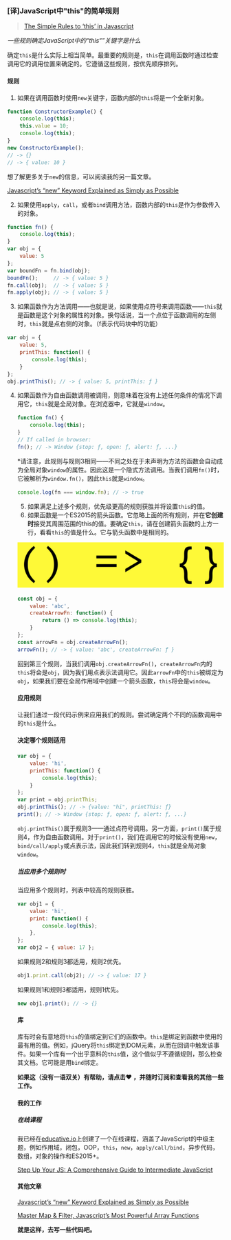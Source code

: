 ### [译]JavaScript中"this"的简单规则

> [The Simple Rules to ‘this’ in Javascript](https://codeburst.io/the-simple-rules-to-this-in-javascript-35d97f31bde3)

*一些规则确定JavaScript中的“this“”关键字是什么*

确定`this`是什么实际上相当简单。最重要的规则是，`this`在调用函数时通过检查调用它的调用位置来确定的。它遵循这些规则，按优先顺序排列。

#### 规则

1. 如果在调用函数时使用`new`关键字，函数内部的`this`将是一个全新对象。

```javascript
function ConstructorExample() {
    console.log(this);
    this.value = 10;
    console.log(this);
}
new ConstructorExample();
// -> {}
// -> { value: 10 }
```

想了解更多关于`new`的信息，可以阅读我的另一篇文章。

[Javascript’s “new” Keyword Explained as Simply as Possible](https://codeburst.io/javascripts-new-keyword-explained-as-simply-as-possible-fec0d87b2741)

2. 如果使用`apply`，`call`，或者`bind`调用方法，函数内部的`this`是作为参数传入的对象。

```javascript
function fn() {
    console.log(this);
}
var obj = {
    value: 5
};
var boundFn = fn.bind(obj);
boundFn();     // -> { value: 5 }
fn.call(obj);  // -> { value: 5 }
fn.apply(obj); // -> { value: 5 }
```

3. 如果函数作为方法调用——也就是说，如果使用点符号来调用函数——`this`就是函数是这个对象的属性的对象。换句话说，当一个点位于函数调用的左侧时，`this`就是点右侧的对象。（f表示代码块中的功能）

```javascript
var obj = {
    value: 5,
    printThis: function() {
        console.log(this);
    }
};
obj.printThis(); // -> { value: 5, printThis: ƒ }
```

4. 如果函数作为自由函数调用被调用，则意味着在没有上述任何条件的情况下调用它，`this`就是全局对象。在浏览器中，它就是`window`。

   ```javascript
   function fn() {
       console.log(this);
   }
   // If called in browser:
   fn(); // -> Window {stop: ƒ, open: ƒ, alert: ƒ, ...}
   ```

   *请注意，此规则与规则3相同——不同之处在于未声明为方法的函数会自动成为全局对象`window`的属性。因此这是一个隐式方法调用。当我们调用`fn()`时，它被解析为`window.fn()`，因此`this`就是`window`。

   ```javascript
   console.log(fn === window.fn); // -> true
   ```

   5. 如果满足上述多个规则，优先级更高的规则获胜并将设置`this`的值。
   6. 如果函数是一个ES2015的箭头函数。它忽略上面的所有规则，并在**它创建时**接受其周围范围的this的值。要确定`this`，请在创建箭头函数的上方一行，看看`this`的值是什么。它与箭头函数中是相同的。

   ![arrow_function.png](../../img/html_css_js/arrow_function.png)

   ```javascript
   const obj = {
       value: 'abc',
       createArrowFn: function() {
           return () => console.log(this);
       }
   };
   const arrowFn = obj.createArrowFn();
   arrowFn(); // -> { value: 'abc', createArrowFn: ƒ }
   ```

   回到第三个规则，当我们调用`obj.createArrowFn()`，`createArrowFn`内的`this`将会是`obj`，因为我们用点表示法调用它。因此`arrowFn`中的`this`被绑定为`obj`，如果我们要在全局作用域中创建一个箭头函数，`this`将会是`window`。

   #### 应用规则

   让我们通过一段代码示例来应用我们的规则。尝试确定两个不同的函数调用中的`this`是什么。

   #### 决定哪个规则适用

   ```javascript
   var obj = {
       value: 'hi',
       printThis: function() {
           console.log(this);
       }
   };
   var print = obj.printThis;
   obj.printThis(); // -> {value: "hi", printThis: ƒ}
   print(); // -> Window {stop: ƒ, open: ƒ, alert: ƒ, ...}
   ```

   `obj.printThis()`属于规则3——通过点符号调用。另一方面，`print()`属于规则4，作为自由函数调用。对于`print()`，我们在调用它的时候没有使用`new`，`bind/call/apply`或点表示法，因此我们转到规则4，`this`就是全局对象`window`。

   ##### 当应用多个规则时

   当应用多个规则时，列表中较高的规则获胜。

   ```javascript
   var obj1 = {
       value: 'hi',
       print: function() {
           console.log(this);
       },
   };
   var obj2 = { value: 17 };
   ```

   如果规则2和规则3都适用，规则2优先。

   ```javascript
   obj1.print.call(obj2); // -> { value: 17 }
   ```

   如果规则1和规则3都适用，规则1优先。

   ```javascript
   new obj1.print(); // -> {}
   ```

   #### 库

   库有时会有意地将`this`的值绑定到它们的函数中。`this`是绑定到函数中使用的最有用的值。例如，jQuery将`this`绑定到DOM元素，从而在回调中触发该事件。如果一个库有一个出乎意料的`this`值，这个值似乎不遵循规则，那么检查其文档。它可能是用`bind`绑定。

   **如果这（没有一语双关）有帮助，请点击❤ ，并随时订阅和查看我的其他一些工作。**

   #### 我的工作

   ##### 在线课程

   我已经在[educative.io](https://www.educative.io/)上创建了一个在线课程，涵盖了JavaScript的中级主题，例如作用域，闭包，OOP，`this`，`new`，`apply/call/bind`，异步代码，数组，对象的操作和ES2015+。

   [Step Up Your JS: A Comprehensive Guide to Intermediate JavaScript](https://www.educative.io/collection/5679346740101120/5707702298738688?authorName=Arnav%20Aggarwal)

   #### 其他文章

   [Javascript’s “new” Keyword Explained as Simply as Possible](https://codeburst.io/javascripts-new-keyword-explained-as-simply-as-possible-fec0d87b2741)

   [Master Map & Filter, Javascript’s Most Powerful Array Functions](https://codeburst.io/array-functions-map-filter-18a6e5f75da1)

   **就是这样，去写一些代码吧。**

   ​

